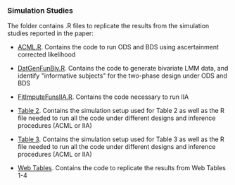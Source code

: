 ### Simulation Studies

The folder contains .R files to replicate the results from the simulation studies reported in the paper:

* [ACML.R](https://github.com/ChiaraDG/MultivariateODS_LMM/blob/main/Simulation%20Studies/ACML.R). Contains the code to run ODS and BDS using ascertainment corrected likelihood

* [DatGenFunBiv.R](https://github.com/ChiaraDG/MultivariateODS_LMM/blob/main/Simulation%20Studies/DatGenFunBiv.R). Contains the code to generate bivariate LMM data, and identify "informative subjects" for the two-phase design under ODS and BDS

* [FitImputeFunsIIA.R](https://github.com/ChiaraDG/MultivariateODS_LMM/blob/main/Simulation%20Studies/FitImputeFunsIIA.R). Contains the code necessary to run IIA

* [Table 2](https://github.com/ChiaraDG/MultivariateODS_LMM/tree/main/Simulation%20Studies/Table%202). Contains the simulation setup used for Table 2 as well as the R file needed to run all the code under different designs and inference procedures (ACML or IIA)

* [Table 3](https://github.com/ChiaraDG/MultivariateODS_LMM/tree/main/Simulation%20Studies/Table%302). Contains the simulation setup used for Table 3 as well as the R file needed to run all the code under different designs and inference procedures (ACML or IIA)

* [Web Tables](https://github.com/ChiaraDG/MultivariateODS_LMM/tree/main/Simulation%20Studies/Web%20Tables). Contains the code to replicate the results from Web Tables 1-4
